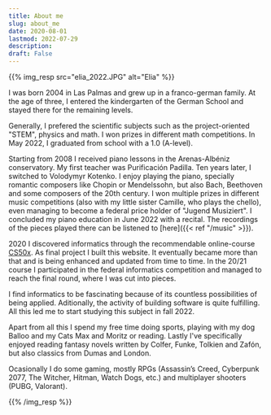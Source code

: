 ```yaml
---
title: About me
slug: about_me
date: 2020-08-01
lastmod: 2022-07-29
description:
draft: False
---
```

{{% img_resp src="elia_2022.JPG" alt="Elia" %}}

I was born 2004 in Las Palmas and grew up in a franco-german family. At the age of three, I entered the kindergarten of the German School and stayed there for the remaining levels.

Generally, I prefered the scientific subjects such as the project-oriented "STEM", physics and math. I won prizes in different math competitions. In May 2022, I graduated from school with a 1.0 (A-level).

Starting from 2008 I received piano lessons in the Arenas-Albéniz conservatory. My first teacher was Purificación Padilla. Ten years later, I switched to Volodymyr Kotenko. I enjoy playing the piano, specially romantic composers like Chopin or Mendelssohn, but also Bach, Beethoven and some composers of the 20th century. I won multiple prizes in different music competitions (also with my little sister Camille, who plays the chello), even managing to become a federal price holder of "Jugend Musiziert". I concluded my piano education in June 2022 with a recital. The recordings of the pieces played there can be listened to [here]({{< ref "/music" >}}).

2020 I discovered informatics through the recommendable online-course [CS50x](https://www.edx.org/course/introduction-computer-science-harvardx-cs50x). As final project I built this website. It eventually became more than that and is being enhanced and updated from time to time. In the 20/21 course I participated in the federal informatics competition and managed to reach the final round, where I was cut into pieces.

I find informatics to be fascinating because of its countless possibilities of being applied. Aditionally, the activity of building software is quite fulfilling. All this led me to start studying this subject in fall 2022.

Apart from all this I spend my free time doing sports, playing with my dog Balloo and my Cats Max and Moritz or reading. Lastly I've specifically enjoyed reading fantasy novels written by Colfer, Funke, Tolkien and Zafón, but also classics from Dumas and London.

Ocasionally I do some gaming, mostly RPGs (Assassin’s Creed, Cyberpunk 2077, The Witcher, Hitman, Watch Dogs, etc.) and multiplayer shooters (PUBG, Valorant).

{{% /img_resp %}}